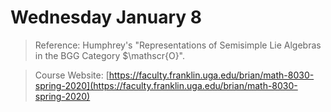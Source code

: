 # Wednesday January 8

> Reference:
> Humphrey's "Representations of Semisimple Lie Algebras in the BGG Category $\mathscr{O}".

> Course Website: [https://faculty.franklin.uga.edu/brian/math-8030-spring-2020](https://faculty.franklin.uga.edu/brian/math-8030-spring-2020)

